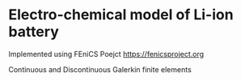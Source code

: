 # Electro-chemical model of Li-ion battery

Implemented using FEniCS Poejct https://fenicsproject.org

Continuous and Discontinuous Galerkin finite elements

